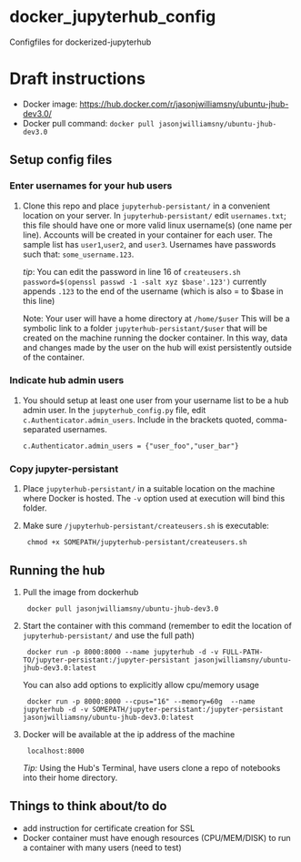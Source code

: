 # docker_jupyterhub_config
Configfiles for dockerized-jupyterhub

# Draft instructions

- Docker image: https://hub.docker.com/r/jasonjwilliamsny/ubuntu-jhub-dev3.0/
- Docker pull command: `docker pull jasonjwilliamsny/ubuntu-jhub-dev3.0`

## Setup config files

### Enter usernames for your hub users

1. Clone this repo and place `jupyterhub-persistant/` in
   a convenient location on your server. In `jupyterhub-persistant/`
   edit `usernames.txt`; this file should have one or more valid linux
   username(s) (one name per line). Accounts will be created in your
   container for each user. The sample list has `user1`,`user2`,
   and `user3`. Usernames have passwords such that: `some_username.123`.

   *tip*: You can edit the password in line 16 of `createusers.sh`
   `password=$(openssl passwd -1 -salt xyz $base'.123')` currently appends `.123`
    to the end of the username (which is also = to $base in this line)

   Note: Your user will have a home directory at `/home/$user`
   This will be a symbolic link to a folder `jupyterhub-persistant/$user`
   that will be created on the machine running the docker container.
   In this way, data and changes made by the user on the hub will exist
   persistently outside of the container.

### Indicate hub admin users

1. You should setup at least one user from your username list
   to be a hub admin user. In the `jupyterhub_config.py` file,
   edit `c.Authenticator.admin_users`. Include in the brackets
   quoted, comma-separated usernames.

       c.Authenticator.admin_users = {"user_foo","user_bar"}

### Copy jupyter-persistant

1. Place `jupyterhub-persistant/` in a suitable location on the
   machine where Docker is hosted. The `-v` option used at execution
   will bind this folder.
2. Make sure `/jupyterhub-persistant/createusers.sh` is executable:

        chmod +x SOMEPATH/jupyterhub-persistant/createusers.sh


## Running the hub

1. Pull the image from dockerhub

        docker pull jasonjwilliamsny/ubuntu-jhub-dev3.0

2. Start the container with this command (remember to edit the location of
   `jupyterhub-persistant/` and use the full path)

        docker run -p 8000:8000 --name jupyterhub -d -v FULL-PATH-TO/jupyter-persistant:/jupyter-persistant jasonjwilliamsny/ubuntu-jhub-dev3.0:latest

    You can also add options to explicitly allow cpu/memory usage

        docker run -p 8000:8000 --cpus="16" --memory=60g  --name jupyterhub -d -v SOMEPATH/jupyter-persistant:/jupyter-persistant jasonjwilliamsny/ubuntu-jhub-dev3.0:latest

3. Docker will be available at the ip address of the machine

        localhost:8000

   *Tip:* Using the Hub's Terminal, have users clone a repo of notebooks
   into their home directory.

## Things to think about/to do

- add instruction for certificate creation for SSL
- Docker container must have enough resources (CPU/MEM/DISK) to run a container
  with many users (need to test)
